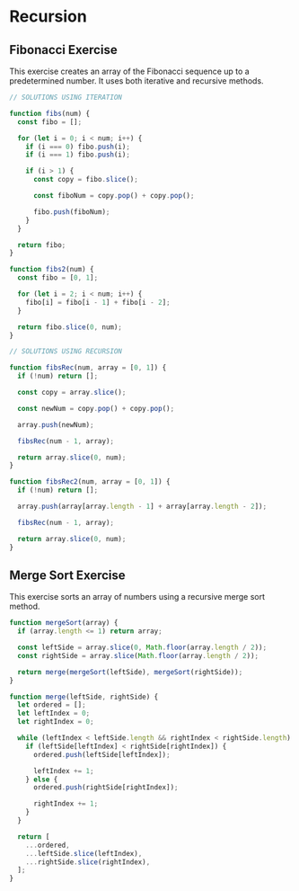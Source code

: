 # Recursion

## Fibonacci Exercise

This exercise creates an array of the Fibonacci sequence up to a predetermined number. It uses both iterative and recursive methods.
```javascript
// SOLUTIONS USING ITERATION

function fibs(num) {
  const fibo = [];

  for (let i = 0; i < num; i++) {
    if (i === 0) fibo.push(i);
    if (i === 1) fibo.push(i);

    if (i > 1) {
      const copy = fibo.slice();

      const fiboNum = copy.pop() + copy.pop();

      fibo.push(fiboNum);
    }
  }

  return fibo;
}

function fibs2(num) {
  const fibo = [0, 1];

  for (let i = 2; i < num; i++) {
    fibo[i] = fibo[i - 1] + fibo[i - 2];
  }

  return fibo.slice(0, num);
}

// SOLUTIONS USING RECURSION

function fibsRec(num, array = [0, 1]) {
  if (!num) return [];

  const copy = array.slice();

  const newNum = copy.pop() + copy.pop();

  array.push(newNum);

  fibsRec(num - 1, array);

  return array.slice(0, num);
}

function fibsRec2(num, array = [0, 1]) {
  if (!num) return [];

  array.push(array[array.length - 1] + array[array.length - 2]);

  fibsRec(num - 1, array);

  return array.slice(0, num);
}
```

## Merge Sort Exercise

This exercise sorts an array of numbers using a recursive merge sort method.

```javascript
function mergeSort(array) {
  if (array.length <= 1) return array;

  const leftSide = array.slice(0, Math.floor(array.length / 2));
  const rightSide = array.slice(Math.floor(array.length / 2));

  return merge(mergeSort(leftSide), mergeSort(rightSide));
}

function merge(leftSide, rightSide) {
  let ordered = [];
  let leftIndex = 0;
  let rightIndex = 0;

  while (leftIndex < leftSide.length && rightIndex < rightSide.length) {
    if (leftSide[leftIndex] < rightSide[rightIndex]) {
      ordered.push(leftSide[leftIndex]);

      leftIndex += 1;
    } else {
      ordered.push(rightSide[rightIndex]);

      rightIndex += 1;
    }
  }

  return [
    ...ordered,
    ...leftSide.slice(leftIndex),
    ...rightSide.slice(rightIndex),
  ];
}
```
